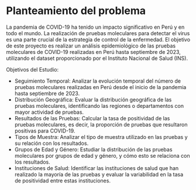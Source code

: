 # Planteamiento del problema

La pandemia de COVID-19 ha tenido un impacto significativo en Perú y en todo el mundo. La realización de pruebas moleculares para detectar el virus es una parte crucial de la estrategia de control de la enfermedad. El objetivo de este proyecto es realizar un análisis epidemiológico de las pruebas moleculares de COVID-19 realizadas en Perú hasta septiembre de 2023, utilizando el dataset proporcionado por el Instituto Nacional de Salud (INS).

Objetivos del Estudio:
- Seguimiento Temporal: Analizar la evolución temporal del número de pruebas moleculares realizadas en Perú desde el inicio de la pandemia hasta septiembre de 2023.
- Distribución Geográfica: Evaluar la distribución geográfica de las pruebas moleculares, identificando las regiones o departamentos con mayor actividad de pruebas.
- Resultados de las Pruebas: Calcular la tasa de positividad de las pruebas moleculares, es decir, la proporción de pruebas que resultaron positivas para COVID-19.
- Tipos de Muestra: Analizar el tipo de muestra utilizado en las pruebas y su relación con los resultados.
- Grupos de Edad y Género: Estudiar la distribución de las pruebas moleculares por grupos de edad y género, y cómo esto se relaciona con los resultados.
- Instituciones de Salud: Identificar las instituciones de salud que han realizado la mayoría de las pruebas y evaluar la variabilidad en la tasa de positividad entre estas instituciones.
